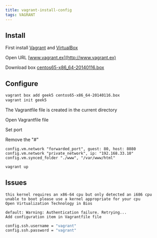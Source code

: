 ```yaml
---
title: vagrant-install-config
tags: VAGRANT
---
```


## Install

First install [Vagrant](https://releases.hashicorp.com/vagrant/1.8.5/vagrant_1.8.5.msi) and [VirtualBox](http://download.virtualbox.org/virtualbox/5.1.6/VirtualBox-5.1.6-110634-Win.exe)

Open URL [www.vagrant.ex](http://www.vagrant.ex)

Download box [centos65-x86_64-20140116.box](https://github.com/2creatives/vagrant-centos/releases/download/v6.5.3/centos65-x86_64-20140116.box)
<!--more-->
## Configure

``` bash
vagrant box add geek5 centos65-x86_64-20140116.box
vagrant init geek5 
```
The Vagrantfile file is created in the current directory

Open Vagrantfile file

Set port

Remove the "#"

```
config.vm.network "forwarded_port", guest: 80, host: 8080  
config.vm.network "private_network", ip: "192.168.33.10"  
config.vm.synced_folder "./www", "/var/www/html"  
```
``` bash
vagrant up
```


## Issues
```
this kernel requires an x86-64 cpu but only detected an i686 cpu unable to boot please use a kernel appropriate for your cpu
Open Virtualization Technology in Bios

default: Warning: Authentication failure. Retrying...
Add configuration item in Vagrantfile file
```
``` bash
config.ssh.username = "vagrant"
config.ssh.password = "vagrant"
```

